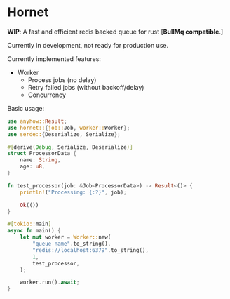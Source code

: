 # Hornet


**WIP**: A fast and efficient redis backed queue for rust [**BullMq compatible**.]

Currently in development, not ready for production use. 

Currently implemented features:
- Worker
  - Process jobs (no delay)
  - Retry failed jobs (without backoff/delay)
  - Concurrency
  
	 
Basic usage:

```rust
use anyhow::Result;
use hornet::{job::Job, worker::Worker};
use serde::{Deserialize, Serialize};

#[derive(Debug, Serialize, Deserialize)]
struct ProcessorData {
    name: String,
    age: u8,
}

fn test_processor(job: &Job<ProcessorData>) -> Result<()> {
    println!("Processing: {:?}", job);

    Ok(())
}

#[tokio::main]
async fn main() {
    let mut worker = Worker::new(
        "queue-name".to_string(),
        "redis://localhost:6379".to_string(),
        1,
        test_processor,
    );

    worker.run().await;
}

```